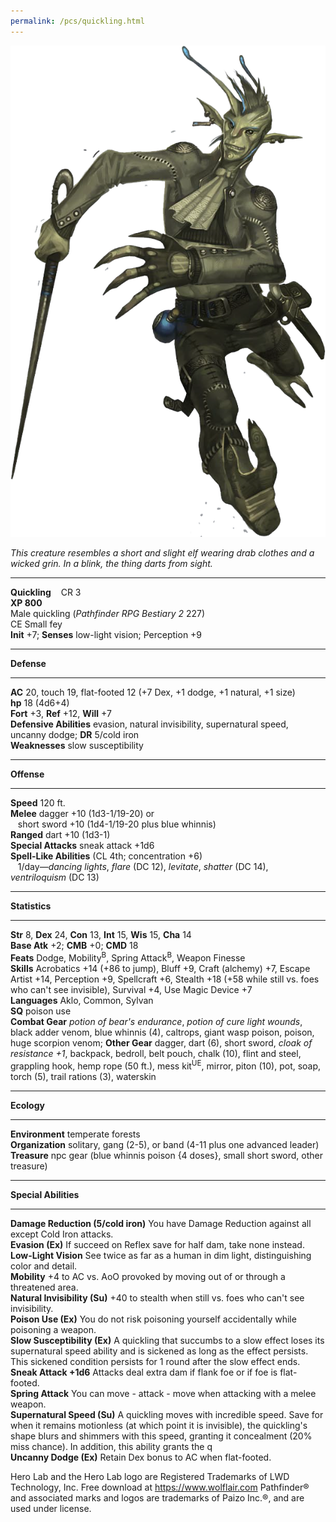 ```yaml
---
permalink: /pcs/quickling.html
---
```


![quickling](./quickling.png)


_This creature resembles a short and slight elf wearing drab clothes and a wicked grin. In a blink, the thing darts from sight._  

* * *

**Quickling**    CR 3  
**XP 800**  
Male quickling (_Pathfinder RPG Bestiary 2_ 227)  
CE Small fey  
**Init** +7; **Senses** low-light vision; Perception +9  

* * *

**Defense**  

* * *

**AC** 20, touch 19, flat-footed 12 (+7 Dex, +1 dodge, +1 natural, +1 size)  
**hp** 18 (4d6+4)  
**Fort** +3, **Ref** +12, **Will** +7  
**Defensive Abilities** evasion, natural invisibility, supernatural speed, uncanny dodge; **DR** 5/cold iron  
**Weaknesses** slow susceptibility  

* * *

**Offense**  

* * *

**Speed** 120 ft.  
**Melee** dagger +10 (1d3-1/19-20) or  
   short sword +10 (1d4-1/19-20 plus blue whinnis)  
**Ranged** dart +10 (1d3-1)  
**Special Attacks** sneak attack +1d6  
**Spell-Like Abilities** (CL 4th; concentration +6)  
   1/day—_dancing lights_, _flare_ (DC 12), _levitate_, _shatter_ (DC 14), _ventriloquism_ (DC 13)  

* * *

**Statistics**  

* * *

**Str** 8, **Dex** 24, **Con** 13, **Int** 15, **Wis** 15, **Cha** 14  
**Base Atk** +2; **CMB** +0; **CMD** 18  
**Feats** Dodge, Mobility<sup>B</sup>, Spring Attack<sup>B</sup>, Weapon Finesse  
**Skills** Acrobatics +14 (+86 to jump), Bluff +9, Craft (alchemy) +7, Escape Artist +14, Perception +9, Spellcraft +6, Stealth +18 (+58 while still vs. foes who can't see invisible), Survival +4, Use Magic Device +7  
**Languages** Aklo, Common, Sylvan  
**SQ** poison use  
**Combat Gear** _potion of bear's endurance_, _potion of cure light wounds_, black adder venom, blue whinnis (4), caltrops, giant wasp poison, poison, huge scorpion venom; **Other Gear** dagger, dart (6), short sword, _cloak of resistance +1_, backpack, bedroll, belt pouch, chalk (10), flint and steel, grappling hook, hemp rope (50 ft.), mess kit<sup>UE</sup>, mirror, piton (10), pot, soap, torch (5), trail rations (3), waterskin  

* * *

**Ecology**  

* * *

**Environment** temperate forests  
**Organization** solitary, gang (2-5), or band (4-11 plus one advanced leader)  
**Treasure** npc gear (blue whinnis poison {4 doses}, small short sword, other treasure)  

* * *

**Special Abilities**  

* * *

**Damage Reduction (5/cold iron)** You have Damage Reduction against all except Cold Iron attacks.  
**Evasion (Ex)** If succeed on Reflex save for half dam, take none instead.  
**Low-Light Vision** See twice as far as a human in dim light, distinguishing color and detail.  
**Mobility** +4 to AC vs. AoO provoked by moving out of or through a threatened area.  
**Natural Invisibility (Su)** +40 to stealth when still vs. foes who can't see invisibility.  
**Poison Use (Ex)** You do not risk poisoning yourself accidentally while poisoning a weapon.  
**Slow Susceptibility (Ex)** A quickling that succumbs to a slow effect loses its supernatural speed ability and is sickened as long as the effect persists. This sickened condition persists for 1 round after the slow effect ends.  
**Sneak Attack +1d6** Attacks deal extra dam if flank foe or if foe is flat-footed.  
**Spring Attack** You can move - attack - move when attacking with a melee weapon.  
**Supernatural Speed (Su)** A quickling moves with incredible speed. Save for when it remains motionless (at which point it is invisible), the quickling's shape blurs and shimmers with this speed, granting it concealment (20% miss chance). In addition, this ability grants the q  
**Uncanny Dodge (Ex)** Retain Dex bonus to AC when flat-footed.  

Hero Lab and the Hero Lab logo are Registered Trademarks of LWD Technology, Inc. Free download at https://www.wolflair.com Pathfinder® and associated marks and logos are trademarks of Paizo Inc.®, and are used under license.